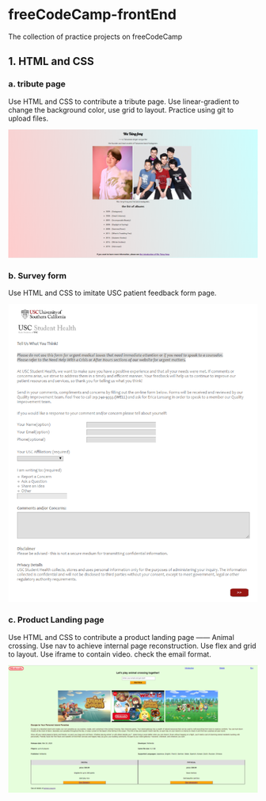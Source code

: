 # freeCodeCamp-frontEnd
The collection of practice projects on freeCodeCamp

## 1. HTML and CSS
### a. tribute page
Use HTML and CSS to contribute a tribute page.
Use linear-gradient to change the background color, use grid to layout.
Practice using git to upload files.

![image](https://github.com/Lisha-Xu/freeCodeCamp-frontEnd/blob/master/HTML_CSS/image/TributePage_Tsingfong.png)

### b. Survey form
Use HTML and CSS to imitate USC patient feedback form page.

![image](https://github.com/Lisha-Xu/freeCodeCamp-frontEnd/blob/master/HTML_CSS/image/surveyForm.png)

### c. Product Landing page
Use HTML and CSS to contribute a product landing page —— Animal crossing.
Use nav to achieve internal page reconstruction.
Use flex and grid to layout. Use iframe to contain video.
check the email format.

![image](https://github.com/Lisha-Xu/freeCodeCamp-frontEnd/blob/master/HTML_CSS/image/ProductLanding.png)

